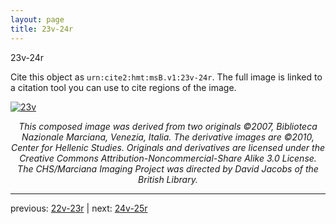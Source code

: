 ```yaml
---
layout: page
title: 23v-24r
---
```


23v-24r

Cite this object as `urn:cite2:hmt:msB.v1:23v-24r`. The full image is linked to a citation tool you can use to cite regions of the image.

[![23v](http://www.homermultitext.org/iipsrv?IIIF=/project/homer/pyramidal/deepzoom/hmt/vbbifolio/v1/vb_23v_24r.tif/full/800,/0/default.jpg)](http://www.homermultitext.org/ict2/?urn=urn:cite2:hmt:vbbifolio.v1:vb_23v_24r) 

<p style="text-align: center; font-style: italic;">This composed image was derived from two originals ©2007, Biblioteca Nazionale Marciana, Venezia, Italia. The derivative images are ©2010, Center for Hellenic Studies. Originals and derivatives are licensed under the Creative Commons Attribution-Noncommercial-Share Alike 3.0 License. The CHS/Marciana Imaging Project was directed by David Jacobs of the British Library.</p>

---

previous: [22v-23r](../22v-23r/) | next: [24v-25r](../24v-25r/)